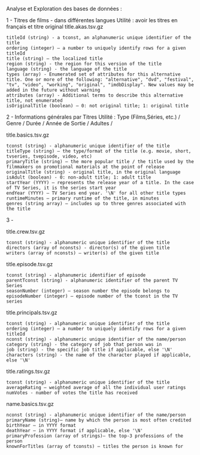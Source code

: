 Analyse et Exploration des bases de données :


1 - Titres de films - dans différentes langues
Utilité : avoir les titres en français et titre original 
title.akas.tsv.gz

    titleId (string) - a tconst, an alphanumeric unique identifier of the title
    ordering (integer) – a number to uniquely identify rows for a given titleId
    title (string) – the localized title
    region (string) - the region for this version of the title
    language (string) - the language of the title
    types (array) - Enumerated set of attributes for this alternative title. One or more of the following: "alternative", "dvd", "festival", "tv", "video", "working", "original", "imdbDisplay". New values may be added in the future without warning
    attributes (array) - Additional terms to describe this alternative title, not enumerated
    isOriginalTitle (boolean) – 0: not original title; 1: original title

2 - Informations générales par Titres
Utilité : Type (Films,Séries, etc.) / Genre / Durée / Année de Sortie / Adultes /

title.basics.tsv.gz

    tconst (string) - alphanumeric unique identifier of the title
    titleType (string) – the type/format of the title (e.g. movie, short, tvseries, tvepisode, video, etc)
    primaryTitle (string) – the more popular title / the title used by the filmmakers on promotional materials at the point of release
    originalTitle (string) - original title, in the original language
    isAdult (boolean) - 0: non-adult title; 1: adult title
    startYear (YYYY) – represents the release year of a title. In the case of TV Series, it is the series start year
    endYear (YYYY) – TV Series end year. '\N' for all other title types
    runtimeMinutes – primary runtime of the title, in minutes
    genres (string array) – includes up to three genres associated with the title

3 - 

title.crew.tsv.gz

    tconst (string) - alphanumeric unique identifier of the title
    directors (array of nconsts) - director(s) of the given title
    writers (array of nconsts) – writer(s) of the given title

title.episode.tsv.gz

    tconst (string) - alphanumeric identifier of episode
    parentTconst (string) - alphanumeric identifier of the parent TV Series
    seasonNumber (integer) – season number the episode belongs to
    episodeNumber (integer) – episode number of the tconst in the TV series

title.principals.tsv.gz

    tconst (string) - alphanumeric unique identifier of the title
    ordering (integer) – a number to uniquely identify rows for a given titleId
    nconst (string) - alphanumeric unique identifier of the name/person
    category (string) - the category of job that person was in
    job (string) - the specific job title if applicable, else '\N'
    characters (string) - the name of the character played if applicable, else '\N'

title.ratings.tsv.gz

    tconst (string) - alphanumeric unique identifier of the title
    averageRating – weighted average of all the individual user ratings
    numVotes - number of votes the title has received

name.basics.tsv.gz

    nconst (string) - alphanumeric unique identifier of the name/person
    primaryName (string)– name by which the person is most often credited
    birthYear – in YYYY format
    deathYear – in YYYY format if applicable, else '\N'
    primaryProfession (array of strings)– the top-3 professions of the person
    knownForTitles (array of tconsts) – titles the person is known for
